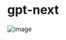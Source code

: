 # gpt-next

![image](https://github.com/jrhe123/gpt-next/assets/17329299/a95955d3-81b5-42d5-9d70-64d21f81bcbc)
